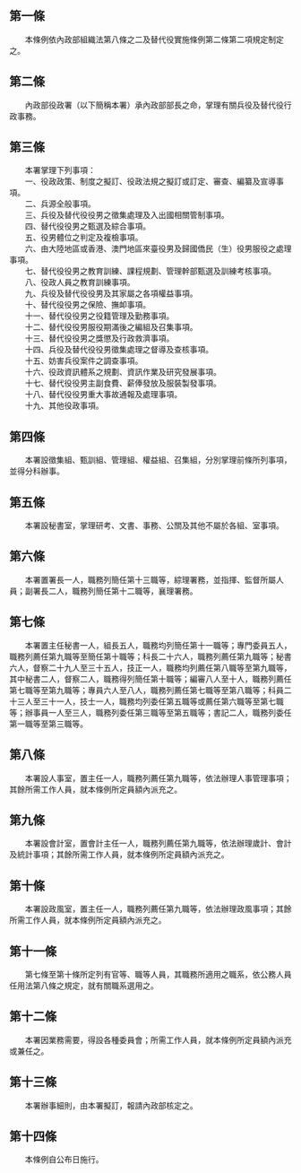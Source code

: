 第一條 
-------
　　本條例依內政部組織法第八條之二及替代役實施條例第二條第二項規定制定之。  


第二條 
-------
　　內政部役政署（以下簡稱本署）承內政部部長之命，掌理有關兵役及替代役行政事務。  


第三條 
-------
　　本署掌理下列事項：  
　　一、役政政策、制度之擬訂、役政法規之擬訂或訂定、審查、編纂及宣導事項。  
　　二、兵源全般事項。  
　　三、兵役及替代役役男之徵集處理及入出國相關管制事項。  
　　四、替代役役男之甄選及綜合事項。  
　　五、役男體位之判定及複檢事項。  
　　六、由大陸地區或香港、澳門地區來臺役男及歸國僑民（生）役男服役之處理事項。  
　　七、替代役役男之教育訓練、課程規劃、管理幹部甄選及訓練考核事項。  
　　八、役政人員之教育訓練事項。  
　　九、兵役及替代役役男及其家屬之各項權益事項。  
　　十、替代役役男之保險、撫卹事項。  
　　十一、替代役役男之役籍管理及勤務事項。  
　　十二、替代役役男服役期滿後之編組及召集事項。  
　　十三、替代役役男之獎懲及行政救濟事項。  
　　十四、兵役及替代役役男徵集處理之督導及查核事項。  
　　十五、妨害兵役案件之調查事項。  
　　十六、役政資訊體系之規劃、資訊作業及研究發展事項。  
　　十七、替代役役男主副食費、薪俸發放及服裝製發事項。  
　　十八、替代役役男重大事故通報及處理事項。  
　　十九、其他役政事項。  


第四條 
-------
　　本署設徵集組、甄訓組、管理組、權益組、召集組，分別掌理前條所列事項，並得分科辦事。  


第五條 
-------
　　本署設秘書室，掌理研考、文書、事務、公關及其他不屬於各組、室事項。  


第六條 
-------
　　本署置署長一人，職務列簡任第十三職等，綜理署務，並指揮、監督所屬人員；副署長二人，職務列簡任第十二職等，襄理署務。  


第七條 
-------
　　本署置主任秘書一人，組長五人，職務均列簡任第十一職等；專門委員五人，職務列薦任第九職等至簡任第十職等；科長二十六人，職務列薦任第九職等；秘書六人，督察二十九人至三十五人，技正一人，職務均列薦任第八職等至第九職等，其中秘書二人，督察二人，職務得列簡任第十職等；編審八人至十人，職務列薦任第七職等至第九職等；專員六人至八人，職務列薦任第七職等至第八職等；科員二十三人至三十一人，技士一人，職務均列委任第五職等或薦任第六職等至第七職等；辦事員一人至三人，職務列委任第三職等至第五職等；書記二人，職務列委任第一職等至第三職等。  


第八條 
-------
　　本署設人事室，置主任一人，職務列薦任第九職等，依法辦理人事管理事項；其餘所需工作人員，就本條例所定員額內派充之。  


第九條 
-------
　　本署設會計室，置會計主任一人，職務列薦任第九職等，依法辦理歲計、會計及統計事項；其餘所需工作人員，就本條例所定員額內派充之。  


第十條 
-------
　　本署設政風室，置主任一人，職務列薦任第九職等，依法辦理政風事項；其餘所需工作人員，就本條例所定員額內派充之。  


第十一條 
---------
　　第七條至第十條所定列有官等、職等人員，其職務所適用之職系，依公務人員任用法第八條之規定，就有關職系選用之。  


第十二條 
---------
　　本署因業務需要，得設各種委員會；所需工作人員，就本條例所定員額內派充或兼任之。  


第十三條 
---------
　　本署辦事細則，由本署擬訂，報請內政部核定之。  


第十四條 
---------
　　本條例自公布日施行。